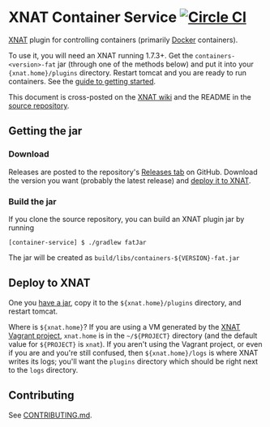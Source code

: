 # XNAT Container Service [![Circle CI](https://circleci.com/gh/NrgXnat/container-service.svg?style=svg)](https://circleci.com/gh/NrgXnat/container-service)

[XNAT](http://www.xnat.org/) plugin for controlling containers (primarily [Docker](https://www.docker.com/) containers).

To use it, you will need an XNAT running 1.7.3+. Get the `containers-<version>-fat` jar (through one of the methods below) and put it into your `{xnat.home}/plugins` directory. Restart tomcat and you are ready to run containers. See the [guide to getting started](https://wiki.xnat.org/display/CS/Getting+Started).

This document is cross-posted on the [XNAT wiki](https://wiki.xnat.org/display/CS/Introduction) and the README in the [source repository](https://github.com/NrgXnat/container-service).

## Getting the jar
### Download
Releases are posted to the repository's [Releases tab](https://github.com/NrgXnat/container-service/releases) on GitHub. Download the version you want (probably the latest release) and [deploy it to XNAT](#deploy-to-XNAT).

### Build the jar
If you clone the source repository, you can build an XNAT plugin jar by running

```
[container-service] $ ./gradlew fatJar
```

The jar will be created as `build/libs/containers-${VERSION}-fat.jar`

## Deploy to XNAT
One you [have a jar](#getting-the-jar), copy it to the `${xnat.home}/plugins` directory, and restart tomcat.

Where is `${xnat.home}`? If you are using a VM generated by the [XNAT Vagrant project](https://bitbucket.org/xnatdev/xnat_vagrant), `xnat.home` is in the `~/${PROJECT}` directory (and the default value for `${PROJECT}` is `xnat`). If you aren't using the Vagrant project, or even if you are and you're still confused, then `${xnat.home}/logs` is where XNAT writes its logs; you'll want the `plugins` directory which should be right next to the `logs` directory.

## Contributing
See [CONTRIBUTING.md](CONTRIBUTING.md).